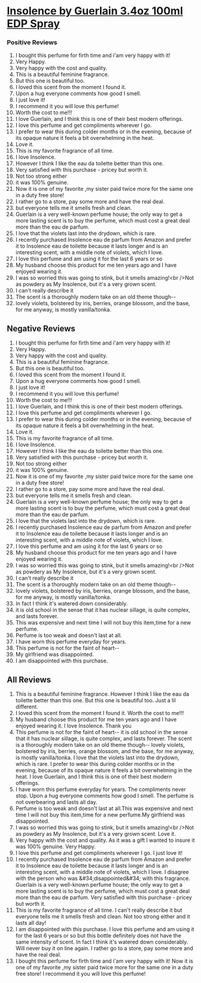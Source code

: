 # [Insolence by Guerlain 3.4oz 100ml EDP Spray](https://products.checkmycream.com/products/Insolence-by-Guerlain-3.4oz-100ml-EDP-Spray.html)

### Positive Reviews

<ol>
      <li>I bought this perfume for firth time and i&#x27;am very happy with it!</li>
      <li>Very Happy.</li>
      <li>Very happy with the cost and quality.  </li>
      <li>This is a beautiful feminine fragrance.</li>
      <li>But this one is beautiful too.  </li>
      <li>I loved this scent from the moment I found it.</li>
      <li>Upon a hug everyone comments how good I smell.</li>
      <li>I just love it!</li>
      <li>I recommend it you will love this perfume!</li>
      <li>Worth the cost to me!!!</li>
      <li>I love Guerlain, and I think this is one of their best modern offerings.</li>
      <li>I love this perfume and get compliments wherever I go.</li>
      <li>I prefer to wear this during colder months or in the evening, because of its opaque nature it feels a bit overwhelming in the heat.</li>
      <li>Love it.</li>
      <li>This is my favorite fragrance of all time.</li>
      <li>I love Insolence.  </li>
      <li>However I think I like the eau da toilette better than this one.  </li>
      <li>Very satisfied with this purchase - pricey but worth it.</li>
      <li>Not too strong either</li>
      <li>it was 100% genuine.  </li>
      <li>Now it is one of my favorite ,my sister paid twice more for the same one in a duty free store!</li>
      <li>I rather go to a store, pay some more and have the real deal.</li>
      <li>but everyone tells me it smells fresh and clean.</li>
      <li>Guerlain is a very well-known perfume house; the only way to get a more lasting scent is to buy the perfume, which must cost a great deal more than the eau de parfum.</li>
      <li>I love that the violets last into the drydown, which is rare.</li>
      <li>I recently purchased Insolence eau de parfum from Amazon and prefer it to Insolence eau de toilette because it lasts longer and is an interesting scent, with a middle note of violets, which I love.</li>
      <li>I love this perfume and am using it for the last 6 years or so</li>
      <li>My husband choose this product for me ten years ago and I have enjoyed wearing it.  </li>
      <li>I was so worried this was going to stink, but it smells amazing!&lt;br /&gt;Not as powdery as My Insolence, but it&#x27;s a very grown scent.</li>
      <li>I can&#x27;t really describe it</li>
      <li>The scent is a thoroughly modern take on an old theme though--</li>
      <li>lovely violets, bolstered by iris, berries, orange blossom, and the base, for me anyway, is mostly vanilla/tonka.</li>
</ol>


<h2>Negative Reviews</h2>
<ol>
<li> I bought this perfume for firth time and i&#x27;am very happy with it!</li>
<li> Very Happy.</li>
<li> Very happy with the cost and quality.  </li>
<li> This is a beautiful feminine fragrance.</li>
<li> But this one is beautiful too.  </li>
<li> I loved this scent from the moment I found it.</li>
<li> Upon a hug everyone comments how good I smell.</li>
<li> I just love it!</li>
<li> I recommend it you will love this perfume!</li>
<li> Worth the cost to me!!!</li>
<li> I love Guerlain, and I think this is one of their best modern offerings.</li>
<li> I love this perfume and get compliments wherever I go.</li>
<li> I prefer to wear this during colder months or in the evening, because of its opaque nature it feels a bit overwhelming in the heat.</li>
<li> Love it.</li>
<li> This is my favorite fragrance of all time.</li>
<li> I love Insolence.  </li>
<li> However I think I like the eau da toilette better than this one.  </li>
<li> Very satisfied with this purchase - pricey but worth it.</li>
<li> Not too strong either</li>
<li> it was 100% genuine.  </li>
<li> Now it is one of my favorite ,my sister paid twice more for the same one in a duty free store!</li>
<li> I rather go to a store, pay some more and have the real deal.</li>
<li> but everyone tells me it smells fresh and clean.</li>
<li> Guerlain is a very well-known perfume house; the only way to get a more lasting scent is to buy the perfume, which must cost a great deal more than the eau de parfum.</li>
<li> I love that the violets last into the drydown, which is rare.</li>
<li> I recently purchased Insolence eau de parfum from Amazon and prefer it to Insolence eau de toilette because it lasts longer and is an interesting scent, with a middle note of violets, which I love.</li>
<li> I love this perfume and am using it for the last 6 years or so</li>
<li> My husband choose this product for me ten years ago and I have enjoyed wearing it.  </li>
<li> I was so worried this was going to stink, but it smells amazing!&lt;br /&gt;Not as powdery as My Insolence, but it&#x27;s a very grown scent.</li>
<li> I can&#x27;t really describe it</li>
<li> The scent is a thoroughly modern take on an old theme though--</li>
<li> lovely violets, bolstered by iris, berries, orange blossom, and the base, for me anyway, is mostly vanilla/tonka.</li>
<li> In fact I think it&#x27;s watered down considerably.</li>
<li> it is old school in the sense that it has nuclear sillage, is quite complex, and lasts forever.</li>
<li> This was expensive and next time I will not buy this item,time for a new perfume.</li>
<li> Perfume is too weak and doesn&#x27;t last at all.</li>
<li> I have worn this perfume everyday for years.</li>
<li> This perfume is not for the faint of heart--</li>
<li> My girlfriend was disappointed.</li>
<li> I am disappointed with this purchase.</li>
</ol>

<h2>All Reviews</h2>

<ol>
    <li> This is a beautiful feminine fragrance. However I think I like the eau da toilette better than this one.  But this one is beautiful too.  Just a lil different.</li>
    <li> I loved this scent from the moment I found it. Worth the cost to me!!!</li>
    <li> My husband choose this product for me ten years ago and I have enjoyed wearing it.  I love Insolence.  Thank you</li>
    <li> This perfume is not for the faint of heart-- it is old school in the sense that it has nuclear sillage, is quite complex, and lasts forever. The scent is a thoroughly modern take on an old theme though-- lovely violets, bolstered by iris, berries, orange blossom, and the base, for me anyway, is mostly vanilla/tonka. I love that the violets last into the drydown, which is rare. I prefer to wear this during colder months or in the evening, because of its opaque nature it feels a bit overwhelming in the heat. I love Guerlain, and I think this is one of their best modern offerings.</li>
    <li> I have worn this perfume everyday for years. The compliments never stop. Upon a hug everyone comments how good I smell. The perfume is not overbearing and lasts all day.</li>
    <li> Perfume is too weak and doesn&#x27;t last at all.This was expensive and next time I will not buy this item,time for a new perfume.My girlfriend was disappointed.</li>
    <li> I was so worried this was going to stink, but it smells amazing!&lt;br /&gt;Not as powdery as My Insolence, but it&#x27;s a very grown scent. Love it.</li>
    <li> Very happy with the cost and quality.  As it was a gift I wanted to insure it was 100% genuine.  Very Happy.</li>
    <li> I love this perfume and get compliments wherever I go. I just love it!</li>
    <li> I recently purchased Insolence eau de parfum from Amazon and prefer it to Insolence eau de toilette because it lasts longer and is an interesting scent, with a middle note of violets, which I love. I disagree with the person who was &amp;#34;disappointed&amp;#34; with this fragrance. Guerlain is a very well-known perfume house; the only way to get a more lasting scent is to buy the perfume, which must cost a great deal more than the eau de parfum. Very satisfied with this purchase - pricey but worth it.</li>
    <li> This is my favorite fragrance of all time. I can&#x27;t really describe it but everyone tells me it smells fresh and clean. Not too strong either and it lasts all day!</li>
    <li> I am disappointed with this purchase. I love this perfume and am using it for the last 6 years or so but this bottle definitely does not have the same intensity of scent. In fact I think it&#x27;s watered down considerably. Will never buy it on line again. I rather go to a store, pay some more and have the real deal.</li>
    <li> I bought this perfume for firth time and i&#x27;am very happy with it! Now it is one of my favorite ,my sister paid twice more for the same one in a duty free store! I recommend it you will love this perfume!</li>
</ol>




